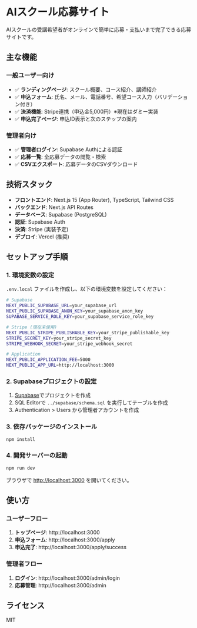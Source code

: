# AIスクール応募サイト

AIスクールの受講希望者がオンラインで簡単に応募・支払いまで完了できる応募サイトです。

## 主な機能

### 一般ユーザー向け
- ✅ **ランディングページ**: スクール概要、コース紹介、講師紹介
- ✅ **申込フォーム**: 氏名、メール、電話番号、希望コース入力（バリデーション付き）
- ✅ **決済機能**: Stripe連携（申込金5,000円）※現在はダミー実装
- ✅ **申込完了ページ**: 申込ID表示と次のステップの案内

### 管理者向け
- ✅ **管理者ログイン**: Supabase Authによる認証
- ✅ **応募一覧**: 全応募データの閲覧・検索
- ✅ **CSVエクスポート**: 応募データのCSVダウンロード

## 技術スタック

- **フロントエンド**: Next.js 15 (App Router), TypeScript, Tailwind CSS
- **バックエンド**: Next.js API Routes
- **データベース**: Supabase (PostgreSQL)
- **認証**: Supabase Auth
- **決済**: Stripe (実装予定)
- **デプロイ**: Vercel (推奨)

## セットアップ手順

### 1. 環境変数の設定

`.env.local` ファイルを作成し、以下の環境変数を設定してください：

```bash
# Supabase
NEXT_PUBLIC_SUPABASE_URL=your_supabase_url
NEXT_PUBLIC_SUPABASE_ANON_KEY=your_supabase_anon_key
SUPABASE_SERVICE_ROLE_KEY=your_supabase_service_role_key

# Stripe (現在未使用)
NEXT_PUBLIC_STRIPE_PUBLISHABLE_KEY=your_stripe_publishable_key
STRIPE_SECRET_KEY=your_stripe_secret_key
STRIPE_WEBHOOK_SECRET=your_stripe_webhook_secret

# Application
NEXT_PUBLIC_APPLICATION_FEE=5000
NEXT_PUBLIC_APP_URL=http://localhost:3000
```

### 2. Supabaseプロジェクトの設定

1. [Supabase](https://supabase.com)でプロジェクトを作成
2. SQL Editorで `../supabase/schema.sql` を実行してテーブルを作成
3. Authentication > Users から管理者アカウントを作成

### 3. 依存パッケージのインストール

```bash
npm install
```

### 4. 開発サーバーの起動

```bash
npm run dev
```

ブラウザで [http://localhost:3000](http://localhost:3000) を開いてください。

## 使い方

### ユーザーフロー

1. **トップページ**: http://localhost:3000
2. **申込フォーム**: http://localhost:3000/apply
3. **申込完了**: http://localhost:3000/apply/success

### 管理者フロー

1. **ログイン**: http://localhost:3000/admin/login
2. **応募管理**: http://localhost:3000/admin

## ライセンス

MIT

